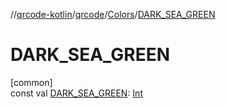 //[qrcode-kotlin](../../../index.md)/[qrcode](../index.md)/[Colors](index.md)/[DARK_SEA_GREEN](-d-a-r-k_-s-e-a_-g-r-e-e-n.md)

# DARK_SEA_GREEN

[common]\
const val [DARK_SEA_GREEN](-d-a-r-k_-s-e-a_-g-r-e-e-n.md): [Int](https://kotlinlang.org/api/latest/jvm/stdlib/kotlin/-int/index.html)
